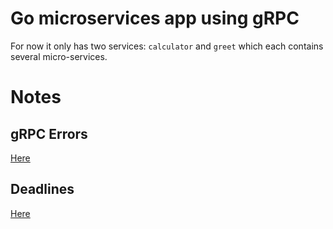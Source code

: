 # Go microservices app using gRPC


For now it only has two services: `calculator` and `greet` which each contains several micro-services.

# Notes

## gRPC Errors

[Here](http://avi.im/grpc-errors/)

## Deadlines

[Here](https://grpc.io/blog/deadlines/)